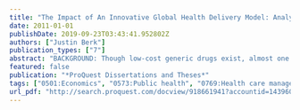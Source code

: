 ```yaml
---
title: "The Impact of An Innovative Global Health Delivery Model: Analyzing HealthStore Foundation's Franchise Clinic Network in Kenya"
date: 2011-01-01
publishDate: 2019-09-23T03:43:41.952802Z
authors: ["Justin Berk"]
publication_types: ["7"]
abstract: "BACKGROUND: Though low-cost generic drugs exist, almost one half of child deaths occur are from four preventable and treatable diseases. In low-income countries, access to essential medicines remains obstructed for many of the children that are most desperate for treatment. The emerging field of social enterprise offers innovative models for global health delivery through a combination of business acumen and social responsibility.  OBJECTIVE: The objective of this paper is to investigate the impact of one of these social enterprise models: the HealthStore Foundation's CFWShop franchise network in Kenya.  METHODS: Household survey data was collected from the national Demographic and Health Survey (DHS) dataset which included information on health-seeking behaviors, reported child illnesses, basic demographic and GPS information. Operational data regarding CFWShops, including GPS clinic locations, were collected from the HealthStore Foundation. Several series of regressions were then utilized to determine significant association between CFWShop catchment area and outcomes of interest including: type of health facility visited, receipt of various medical treatments, and vaccination history.  RESULTS: The study found a significant association between CFWShop catchment area and vaccination status and receipt of treatments. Living in a 30km catchment area was associated with an average 1.429 more vaccinations received, with a 1.558 OR (ptextless.01) of receiving a BCG vaccination and a 1.341 OR (ptextless.01) of receiving a measles vaccination. Catchment area was not associated with a difference in type of health facility visited, though it was associated with a 1.487 OR (ptextless.01) of receiving medical treatment for children reporting fever, diarrhea or cough.  CONCLUSION: Overall, there is substantial evidence that living within 30km of a CFWShop is associated with increased likelihood of obtaining essential medicines, regardless of income status. Ultimately more studies need to be done to understand the causal effects of new innovative delivery models and to determine best practices to improve access to essential medicines in low-income settings."
featured: false
publication: "*ProQuest Dissertations and Theses*"
tags: ["0501:Economics", "0573:Public health", "0769:Health care management", "Economics", "Essential medicines", "Franchise", "Global health", "Health and environmental sciences", "Health care management", "Health policy and administration", "Impact analysis", "Kenya", "Public health", "Social enterprise", "Social sciences", "Studies"]
url_pdf: "http://search.proquest.com/docview/918661941?accountid=143960"
---
```


